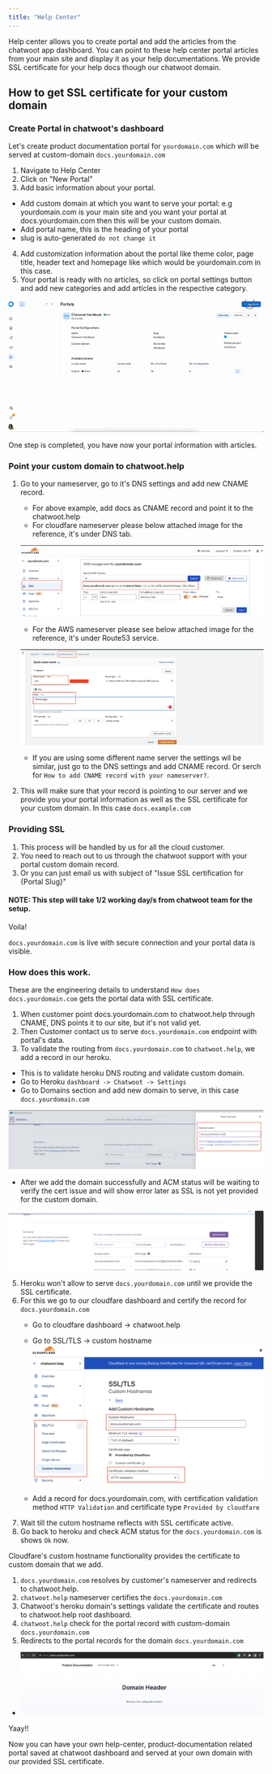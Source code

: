 ```yaml
---
title: "Help Center"
---
```


Help center allows you to create portal and add the articles from the chatwoot app dashboard. You can point to these help center portal articles from your main site and display it as your help documentations.
We provide SSL certificate for your help docs though our chatwoot domain.

## How to get SSL certificate for your custom domain

### Create Portal in chatwoot's dashboard

Let's create product documentation portal for `yourdomain.com` which will be served at custom-domain `docs.yourdomain.com`

1. Navigate to Help Center
2. Click on "New Portal"
3. Add basic information about your portal.
  - Add custom domain at which you want to serve your portal: e.g yourdomain.com is your main site and you want your portal at docs.yourdomain.com then this will be your custom domain.
  - Add portal name, this is the heading of your portal
  - slug is auto-generated `do not change it`
4. Add customization information about the portal like theme color, page title, header text and homepage like which would be yourdomain.com in this case.
5. Your portal is ready with no articles, so click on portal settings button and add new categories and add articles in the respective category.

![interactive_messages](./images/help-center/portal.gif)

One step is completed, you have now your portal information with articles.

### Point your custom domain to chatwoot.help

1. Go to your nameserver, go to it's DNS settings and add new CNAME record.
   - For above example, add docs as CNAME record and point it to the chatwoot.help
   - For cloudfare nameserver please below attached image for the reference, it's under DNS tab.

   ![cloudfare](./images/help-center/cname-cloudfare-1.png)

   - For the AWS nameserver please see below attached image for the reference, it's under Route53 service.

   ![aws](./images/help-center/cname-aws.png)

   - If you are using some different name server the settings wil be similar, just go to the DNS settings and add CNAME record. Or serch for `How to add CNAME record with your nameserver?`.
2. This will make sure that your record is pointing to our server and we provide you your portal information as well as the SSL certificate for your custom domain. In this case `docs.example.com`


### Providing SSL

1. This process will be handled by us for all the cloud customer.
2. You need to reach out to us through the chatwoot support with your portal custom domain record.
3. Or you can just email us with subject of "Issue SSL certification for {Portal Slug}"
#### NOTE: This step will take 1/2 working day/s from chatwoot team for the setup.

Voila!

`docs.yourdomain.com` is live with secure connection and your portal data is visible.


### How does this work.

These are the engineering details to understand `How does docs.yourdomain.com` gets the portal data with SSL certificate.

1. When customer point docs.yourdomain.com to chatwoot.help through CNAME, DNS points it to our site, but it's not valid yet.
2. Then Customer contact us to serve `docs.yourdomain.com` endpoint with portal's data.
4. To validate the routing from `docs.yourdomain.com` to `chatwoot.help`, we add a record in our heroku.
  - This is to validate heroku DNS routing and validate custom domain.
  - Go to Heroku `dashboard -> Chatwoot -> Settings`
  - Go to Domains section and add new domain to serve, in this case `docs.yourdomain.com`

  ![heroku_dns](./images/help-center/add-dns.png)

  - After we add the domain successfully and ACM status will be waiting to verify the cert issue and will show error later as SSL is not yet provided for the custom domain.

  ![heroku](./images/help-center/heroku-dns.png)

5. Heroku won't allow to serve `docs.yourdomain.com` until we provide the SSL certificate.
6. For this we go to our cloudfare dashboard and certify the record for `docs.yourdomain.com`
   - Go to cloudfare dashboard -> chatwoot.help
   - Go to SSL/TLS -> custom hostname
    ![dns](./images/help-center/ssl-dns.png)

   - Add a record for docs.yourdomain.com, with certification validation method `HTTP Validation` and certificate type `Provided by cloudfare`
7. Wait till the cutom hostname reflects with SSL certificate active.
8. Go back to heroku and check ACM status for the `docs.yourdomain.com` is shows `Ok` now.

Cloudfare's custom hostname functionality provides the certificate to custom domain that we add.

1. `docs.yourdomain.com` resolves by customer's nameserver and redirects to chatwoot.help.
2. `chatwoot.help` nameserver certifies the `docs.yourdomain.com`
3. Chatwoot's heroku domain's settings validate the certificate and routes to chatwoot.help root dashboard.
4. `chatwoot.help` check for the portal record with custom-domain `docs.yourdomain.com`
5. Redirects to the portal records for the domain `docs.yourdomain.com`
 - ![yourdomain](./images/help-center/portal-your-domain.png)

Yaay!!

Now you can have your own help-center, product-documentation related portal saved at chatwoot dashboard and served at your own domain with our provided SSL certificate.




